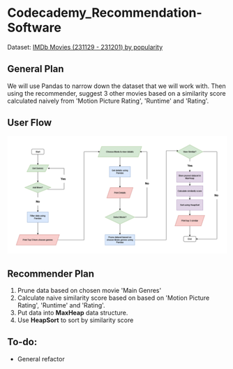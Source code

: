 # Codecademy_Recommendation-Software

Dataset: [IMDb Movies (231129 - 231201) by popularity](https://www.kaggle.com/datasets/elvinrustam/imdb-movies-dataset/)

## General Plan
We will use Pandas to narrow down the dataset that we will work with. Then using the recommender, suggest 3 other movies based on a similarity score calculated naively from 'Motion Picture Rating', 'Runtime' and 'Rating'.

## User Flow
![User Flow](images/readme_user-flow.png)


## Recommender Plan
1. Prune data based on chosen movie 'Main Genres'
2. Calculate naive similarity score based on based on 'Motion Picture Rating', 'Runtime' and 'Rating'.
2. Put data into **MaxHeap** data structure.
3. Use **HeapSort** to sort by similarity score 

## To-do:
- General refactor
